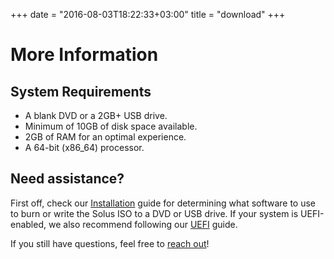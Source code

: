 +++
date = "2016-08-03T18:22:33+03:00"
title = "download"
+++


# More Information
##  System Requirements

- A blank DVD or a 2GB+ USB drive.
- Minimum of 10GB of disk space available.
- 2GB of RAM for an optimal experience.
- A 64-bit (x86_64) processor.

## Need assistance?

First off, check our [Installation](/articles/installation/preparing-to-install/en/) guide for determining what software to use to burn or write the Solus ISO to a DVD or USB drive. If your system is UEFI-enabled, we also recommend following our [UEFI](/articles/installation/disks/en/) guide.

If you still have questions, feel free to [reach out](/articles/contributing/getting-involved/en/#irc)!